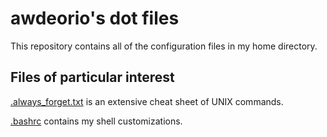 awdeorio's dot files
====================

This repository contains all of the configuration files in my home directory.

## Files of particular interest

[.always_forget.txt](.always_forget.txt) is an extensive cheat sheet of UNIX commands.  

[.bashrc](.bashrc) contains my shell customizations.
